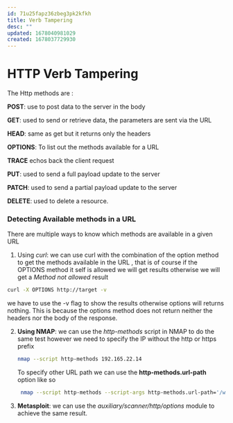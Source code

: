 ```yaml
---
id: 71u25fapz36zbeg3pk2kfkh
title: Verb Tampering
desc: ""
updated: 1678040981029
created: 1678037729930
---
```


# HTTP Verb Tampering

The Http methods are :

**POST**: use to post data to the server in the body

**GET**: used to send or retrieve data, the parameters are sent via the URL

**HEAD**: same as get but it returns only the headers

**OPTIONS**: To list out the methods available for a URL

**TRACE** echos back the client request

**PUT**: used to send a full payload update to the server

**PATCH**: used to send a partial payload update to the server

**DELETE**: used to delete a resource.

### Detecting Available methods in a URL

There are multiple ways to know which methods are available in a given URL

1. Using _curl_: we can use curl with the combination of the option method to get the methods available in the URL , that is of course if the OPTIONS method it self is allowed we will get results otherwise we will get a _Method not allowed_ result

```bash
curl -X OPTIONS http://target -v
```

we have to use the -v flag to show the results otherwise options will returns nothing. This is because the options method does not return neither the headers nor the body of the response.

2. **Using NMAP**:
   we can use the _http-methods_ script in NMAP to do the same test however we need to specify the IP without the http or https prefix

   ```bash
   nmap --script http-methods 192.165.22.14
   ```

   To specify other URL path we can use the **http-methods.url-path** option like so

   ```bash
    nmap --script http-methods --script-args http-methods.url-path='/website' 192.168.22.14
   ```

3. **Metasploit**:
   we can use the _auxiliary/scanner/http/options_ module to achieve the same result.
